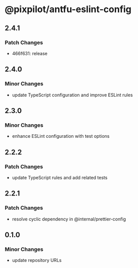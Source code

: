 # @pixpilot/antfu-eslint-config

## 2.4.1

### Patch Changes

- 466f631: release

## 2.4.0

### Minor Changes

- update TypeScript configuration and improve ESLint rules

## 2.3.0

### Minor Changes

- enhance ESLint configuration with test options

## 2.2.2

### Patch Changes

- update TypeScript rules and add related tests

## 2.2.1

### Patch Changes

- resolve cyclic dependency in @internal/prettier-config

## 0.1.0

### Minor Changes

- update repository URLs
